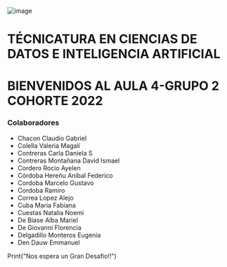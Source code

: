 ![image](https://user-images.githubusercontent.com/101228469/172445821-245dee9a-7c37-4f00-97b4-7c03965467f3.png)
# TÉCNICATURA EN CIENCIAS DE DATOS E INTELIGENCIA ARTIFICIAL
# BIENVENIDOS AL AULA 4-GRUPO 2 COHORTE 2022
### Colaboradores 
- Chacon Claudio Gabriel
- Colella Valeria Magalí
- Contreras Carla Daniela S
- Contreras Montañana David Ismael
- Cordero Rocio Ayelen
- Córdoba Hereñu Aníbal Federico
- Cordoba Marcelo Gustavo
- Cordoba Ramiro
- Correa Lopez Alejo
- Cuba Maria Fabiana
- Cuestas Natalia Noemi
- De Biase Alba Mariel
- De Giovanni Florencia
- Delgadillo Monteros Eugenia
- Den Dauw Emmanuel

Print("Nos espera un Gran Desafio!!")